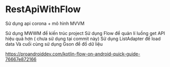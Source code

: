 # RestApiWithFlow
Sử dụng api corona + mô hình MVVM 

Sử dụng MWWM để kiến trúc project 
Sử dụng Flow để quản lí luồng get API hiệu quả hơn ( chưa sử dụng tại commit này)
Sử dụng ListAdapter để load data 
Và cuối cùng sử dụng Gson để đổ dữ liệu

https://proandroiddev.com/kotlin-flow-on-android-quick-guide-76667e872166
